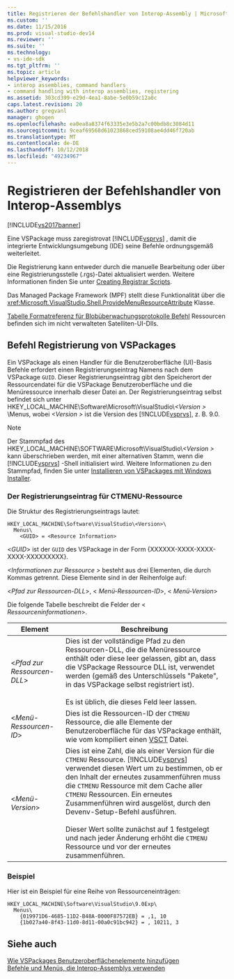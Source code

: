 ```yaml
---
title: Registrieren der Befehlshandler von Interop-Assembly | Microsoft-Dokumentation
ms.custom: ''
ms.date: 11/15/2016
ms.prod: visual-studio-dev14
ms.reviewer: ''
ms.suite: ''
ms.technology:
- vs-ide-sdk
ms.tgt_pltfrm: ''
ms.topic: article
helpviewer_keywords:
- interop assemblies, command handlers
- command handling with interop assemblies, registering
ms.assetid: 303cd399-e29d-4ea1-8abe-5e0b59c12a0c
caps.latest.revision: 20
ms.author: gregvanl
manager: ghogen
ms.openlocfilehash: ea0ea8a8374f63335e3e5b2a7c00bdb8c3084d11
ms.sourcegitcommit: 9ceaf69568d61023868ced59108ae4dd46f720ab
ms.translationtype: MT
ms.contentlocale: de-DE
ms.lasthandoff: 10/12/2018
ms.locfileid: "49234967"
---
```

# <a name="registering-interop-assembly-command-handlers"></a>Registrieren der Befehlshandler von Interop-Assemblys
[!INCLUDE[vs2017banner](../../includes/vs2017banner.md)]

Eine VSPackage muss zaregistrovat [!INCLUDE[vsprvs](../../includes/vsprvs-md.md)] , damit die integrierte Entwicklungsumgebung (IDE) seine Befehle ordnungsgemäß weiterleitet.  
  
 Die Registrierung kann entweder durch die manuelle Bearbeitung oder über eine Registrierungsstelle (.rgs)-Datei aktualisiert werden. Weitere Informationen finden Sie unter [Creating Registrar Scripts](http://msdn.microsoft.com/library/cbd5024b-8061-4a71-be65-7fee90374a35).  
  
 Das Managed Package Framework (MPF) stellt diese Funktionalität über die <xref:Microsoft.VisualStudio.Shell.ProvideMenuResourceAttribute> Klasse.  
  
 [Tabelle Formatreferenz für Blobüberwachungsprotokolle Befehl](http://msdn.microsoft.com/en-us/09e9c6ef-9863-48de-9483-d45b7b7c798f) Ressourcen befinden sich im nicht verwalteten Satelliten-UI-Dlls.  
  
## <a name="command-handler-registration-of-a-vspackage"></a>Befehl Registrierung von VSPackages  
 Ein VSPackage als einen Handler für die Benutzeroberfläche (UI)-Basis Befehle erfordert einen Registrierungseintrag Namens nach dem VSPackage `GUID`. Dieser Registrierungseintrag gibt den Speicherort der Ressourcendatei für die VSPackage Benutzeroberfläche und die Menüressource innerhalb dieser Datei an. Der Registrierungseintrag selbst befindet sich unter HKEY_LOCAL_MACHINE\Software\Microsoft\VisualStudio\\*\<Version >* \Menus, wobei  *\<Version >* ist die Version des [!INCLUDE[vsprvs](../../includes/vsprvs-md.md)], z. B. 9.0.  
  
> [!NOTE]
>  Der Stammpfad des HKEY_LOCAL_MACHINE\SOFTWARE\Microsoft\VisualStudio\\*\<Version >* kann überschrieben werden, mit einer alternativen Stamm, wenn die [!INCLUDE[vsprvs](../../includes/vsprvs-md.md)] -Shell initialisiert wird. Weitere Informationen zu den Stammpfad, finden Sie unter [Installieren von VSPackages mit Windows Installer](../../extensibility/internals/installing-vspackages-with-windows-installer.md).  
  
### <a name="the-ctmenu-resource-registry-entry"></a>Der Registrierungseintrag für CTMENU-Ressource  
 Die Struktur des Registrierungseintrags lautet:  
  
```  
HKEY_LOCAL_MACHINE\Software\VisualStudio\<Version>\  
  Menus\  
    <GUID> = <Resource Information>  
```  
  
 \<*GUID*> ist der `GUID` des VSPackage in der Form {XXXXXX-XXXX-XXXX-XXXX-XXXXXXXXX}.  
  
 *\<Informationen zur Ressource >* besteht aus drei Elementen, die durch Kommas getrennt. Diese Elemente sind in der Reihenfolge auf:  
  
 \<*Pfad zur Ressourcen-DLL*>, \< *Menü-Ressourcen-ID*>, \< *Menü-Version*>  
  
 Die folgende Tabelle beschreibt die Felder der \< *Ressourceninformationen*>.  
  
|Element|Beschreibung|  
|-------------|-----------------|  
|\<*Pfad zur Ressourcen-DLL*>|Dies ist der vollständige Pfad zu den Ressourcen-DLL, die die Menüressource enthält oder diese leer gelassen, gibt an, dass die VSPackage Ressource DLL ist, verwendet werden (gemäß des Unterschlüssels "Pakete", in das VSPackage selbst registriert ist).<br /><br /> Es ist üblich, die dieses Feld leer lassen.|  
|\<*Menü-Ressourcen-ID*>|Dies ist die Ressourcen-ID der `CTMENU` Ressource, die alle Elemente der Benutzeroberfläche für das VSPackage enthält, wie vom kompiliert einen [VSCT](../../extensibility/internals/visual-studio-command-table-dot-vsct-files.md) Datei.|  
|\<*Menü-Version*>|Dies ist eine Zahl, die als einer Version für die `CTMENU` Ressource. [!INCLUDE[vsprvs](../../includes/vsprvs-md.md)] verwendet diesen Wert um zu bestimmen, ob er den Inhalt der erneutes zusammenführen muss die `CTMENU` Ressource mit dem Cache aller `CTMENU` Ressourcen. Ein erneutes Zusammenführen wird ausgelöst, durch den Devenv-Setup-Befehl ausführen.<br /><br /> Dieser Wert sollte zunächst auf 1 festgelegt und nach jeder Änderung erhöht die `CTMENU` Ressource und vor der erneutes zusammenführen.|  
  
### <a name="example"></a>Beispiel  
 Hier ist ein Beispiel für eine Reihe von Ressourceneinträgen:  
  
```  
HKEY_LOCAL_MACHINE\Software\VisualStudio\9.0Exp\  
  Menus\  
    {019971D6-4685-11D2-B48A-0000F87572EB} = ,1, 10  
    {1b027a40-8f43-11d0-8d11-00a0c91bc942} = , 10211, 3  
```  
  
## <a name="see-also"></a>Siehe auch  
 [Wie VSPackages Benutzeroberflächenelemente hinzufügen](../../extensibility/internals/how-vspackages-add-user-interface-elements.md)   
 [Befehle und Menüs, die Interop-Assemblys verwenden](../../extensibility/internals/commands-and-menus-that-use-interop-assemblies.md)


